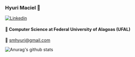 ### Hyuri Maciel 👋

[![Linkedin](https://img.shields.io/badge/linkedin-%230077B5.svg?&style=for-the-badge&logo=linkedin&logoColor=white)](https://www.linkedin.com/in/hyuri-maciel-538156aa/)

#### :notebook: Computer Science at Federal University of Alagoas (UFAL)
  
:email: smhyuri@gmail.com

![Anurag's github stats](https://github-readme-stats.vercel.app/api?username=HyuriMaciel&theme=react&show_icons=true)








